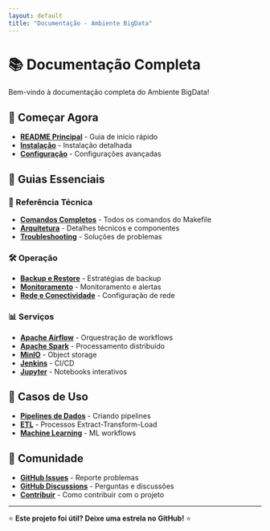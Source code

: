 ```yaml
---
layout: default
title: "Documentação - Ambiente BigData"
---
```


# 📚 Documentação Completa

Bem-vindo à documentação completa do Ambiente BigData!

## 🚀 Começar Agora

- **[README Principal](README.md)** - Guia de início rápido
- **[Instalação](docs/installation.md)** - Instalação detalhada
- **[Configuração](docs/configuration.md)** - Configurações avançadas

## 📖 Guias Essenciais

### 🔧 Referência Técnica
- **[Comandos Completos](docs/commands.md)** - Todos os comandos do Makefile
- **[Arquitetura](docs/architecture.md)** - Detalhes técnicos e componentes
- **[Troubleshooting](docs/troubleshooting.md)** - Soluções de problemas

### 🛠️ Operação
- **[Backup e Restore](docs/backup.md)** - Estratégias de backup
- **[Monitoramento](docs/monitoring.md)** - Monitoramento e alertas
- **[Rede e Conectividade](docs/networking.md)** - Configuração de rede

### 📊 Serviços
- **[Apache Airflow](docs/services/airflow.md)** - Orquestração de workflows
- **[Apache Spark](docs/services/spark.md)** - Processamento distribuído
- **[MinIO](docs/services/minio.md)** - Object storage
- **[Jenkins](docs/services/jenkins.md)** - CI/CD
- **[Jupyter](docs/services/jupyter.md)** - Notebooks interativos

## 🎯 Casos de Uso

- **[Pipelines de Dados](docs/use-cases/data-pipeline.md)** - Criando pipelines
- **[ETL](docs/use-cases/etl.md)** - Processos Extract-Transform-Load  
- **[Machine Learning](docs/use-cases/ml.md)** - ML workflows

## 🤝 Comunidade

- **[GitHub Issues](https://github.com/euvaldoferreira/bigdata/issues)** - Reporte problemas
- **[GitHub Discussions](https://github.com/euvaldoferreira/bigdata/discussions)** - Perguntas e discussões
- **[Contribuir](CONTRIBUTING.md)** - Como contribuir com o projeto

---

⭐ **Este projeto foi útil? Deixe uma estrela no GitHub!** ⭐